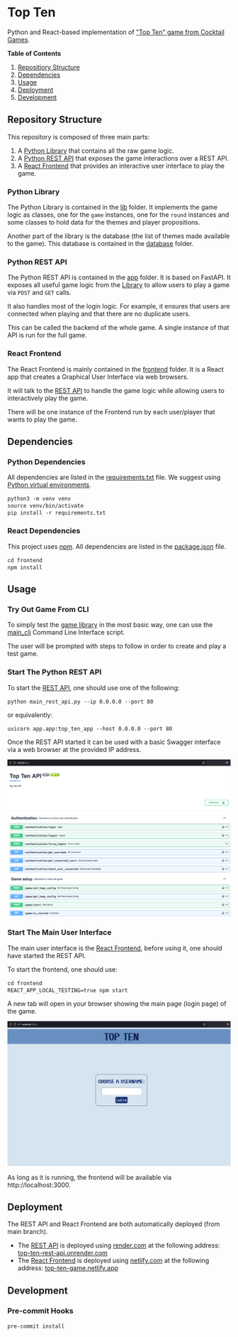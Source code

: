 # Top Ten

Python and React-based implementation of ["Top Ten" game from Cocktail Games](https://www.cocktailgames.com/en/game/top-ten/).

**Table of Contents**

1. [Repositiory Structure](#repository-structure)
1. [Dependencies](#dependencies)
1. [Usage](#usage)
1. [Deployment](#deployment)
1. [Development](#development)

## Repository Structure

This repository is composed of three main parts:

1. A [Python Library](#python-library) that contains all the raw game logic.
1. A [Python REST API](#python-rest-api) that exposes the game interactions over a REST API.
1. A [React Frontend](#react-frontend) that provides an interactive user interface to play the game.

### Python Library

The Python Library is contained in the [lib](lib) folder. It implements the game logic as classes, one for the `game` instances, one for the `round` instances and some classes to hold data for the themes and player propositions.

Another part of the library is the database (the list of themes made available to the game). This database is contained in the [database](database) folder.

### Python REST API

The Python REST API is contained in the [app](app) folder. It is based on FastAPI. It exposes all useful game logic from the [Library](#python-library) to allow users to play a game via `POST` and `GET` calls.

It also handles most of the login logic. For example, it ensures that users are connected when playing and that there are no duplicate users.

This can be called the backend of the whole game. A single instance of that API is run for the full game.

### React Frontend

The React Frontend is mainly contained in the [frontend](frontend) folder. It is a React app that creates a Graphical User Interface via web browsers.

It will talk to the [REST API](#python-rest-api) to handle the game logic while allowing users to interactively play the game.

There will be one instance of the Frontend run by each user/player that wants to play the game.

## Dependencies

### Python Dependencies

All dependencies are listed in the [requirements.txt](requirements.txt) file. We suggest using [Python virtual environments](https://docs.python.org/3/library/venv.html).

```shell
python3 -m venv venv
source venv/bin/activate
pip install -r requirements.txt
```

### React Dependencies

This project uses [npm](https://docs.npmjs.com/downloading-and-installing-node-js-and-npm). All dependencies are listed in the [package.json](frontend/package.json) file.

```shell
cd frontend
npm install
```

## Usage

### Try Out Game From CLI

To simply test the [game library](#python-library) in the most basic way, one can use the [main_cli](main_cli.py)
Command Line Interface script.

The user will be prompted with steps to follow in order to create and play a test game.

### Start The Python REST API

To start the [REST API](#python-rest-api), one should use one of the following:

```shell
python main_rest_api.py --ip 0.0.0.0 --port 80
```

or equivalently:

```shell
uvicorn app.app:top_ten_app --host 0.0.0.0 --port 80
```

Once the REST API started it can be used with a basic Swagger interface via a web browser at the provided IP address.

![Swagger UI](docs/swagger-ui.png)

### Start The Main User Interface

The main user interface is the [React Frontend](#react-frontend), before using it, one should have started the REST API.

To start the frontend, one should use:

```shell
cd frontend
REACT_APP_LOCAL_TESTING=true npm start
```

A new tab will open in your browser showing the main page (login page) of the game.

![Login Page](docs/login-page.png)

As long as it is running, the frontend will be available via http://localhost:3000.

## Deployment

The REST API and React Frontend are both automatically deployed (from main branch).

- The [REST API](#python-rest-api) is deployed using [render.com](https://render.com) at the following address: [top-ten-rest-api.onrender.com](https://top-ten-rest-api.onrender.com)
- The [React Frontend](#react-frontend) is deployed using [netlify.com](https://www.netlify.com) at the following address: [top-ten-game.netlify.app](https://top-ten-game.netlify.app)

## Development

### Pre-commit Hooks

```shell
pre-commit install
```
